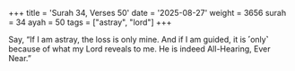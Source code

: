 +++
title = 'Surah 34, Verses 50'
date = '2025-08-27'
weight = 3656
surah = 34
ayah = 50
tags = ["astray", "lord"]
+++

Say, “If I am astray, the loss is only mine. And if I am guided, it is ˹only˺ because of what my Lord reveals to me. He is indeed All-Hearing, Ever Near.”